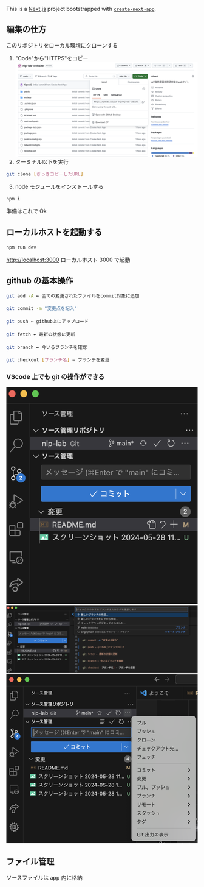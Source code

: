 This is a [Next.js](https://nextjs.org/) project bootstrapped with [`create-next-app`](https://github.com/vercel/next.js/tree/canary/packages/create-next-app).

## 編集の仕方

このリポジトリをローカル環境にクローンする

1. "Code"から"HTTPS"をコピー
   <img src="public/readme_img/スクリーンショット 2024-05-28 11.47.49.png">
2. ターミナル以下を実行

```bash
git clone [さっきコピーしたURL]
```

3. node モジュールをインストールする

```
npm i
```

準備はこれで Ok

## ローカルホストを起動する

```bash
npm run dev
```

[http://localhost:3000](http://localhost:3000) ローカルホスト 3000 で起動

## github の基本操作

```bash
git add -A ← 全ての変更されたファイルをcommit対象に追加

git commit -m "変更点を記入"

git push ← github上にアップロード

git fetch ← 最新の状態に更新

git branch ← 今いるブランチを確認

git checkout [ブランチ名] ← ブランチを変更

```

### VScode 上でも git の操作ができる

<img src="public/readme_img/スクリーンショット 2024-05-28 12.36.19.png">
<img src="public/readme_img/スクリーンショット 2024-05-28 12.37.30.png">
<img src="public/readme_img/スクリーンショット 2024-05-28 12.38.28.png">

## ファイル管理

ソースファイルは app 内に格納
